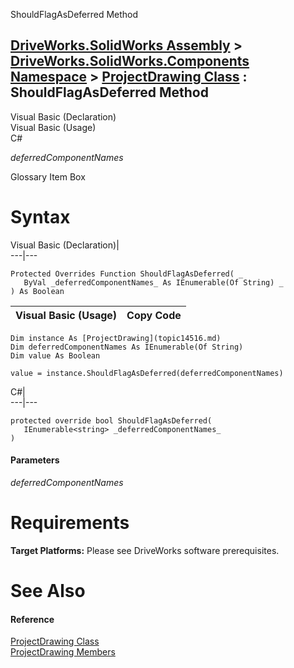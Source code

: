 ShouldFlagAsDeferred Method   
  
[DriveWorks.SolidWorks Assembly](topic13342.md) > [DriveWorks.SolidWorks.Components Namespace](topic13925.md) > [ProjectDrawing Class](topic14516.md) : ShouldFlagAsDeferred Method  
---  
  
Visual Basic (Declaration)    
Visual Basic (Usage)    
C# 

_deferredComponentNames_
    

Glossary Item Box

# Syntax

Visual Basic (Declaration)|   
---|---  
      
    
    Protected Overrides Function ShouldFlagAsDeferred( _
       ByVal _deferredComponentNames_ As IEnumerable(Of String) _
    ) As Boolean  
  
Visual Basic (Usage)| Copy Code  
---|---  
      
    
    Dim instance As [ProjectDrawing](topic14516.md)
    Dim deferredComponentNames As IEnumerable(Of String)
    Dim value As Boolean
     
    value = instance.ShouldFlagAsDeferred(deferredComponentNames)  
  
C#|   
---|---  
      
    
    protected override bool ShouldFlagAsDeferred( 
       IEnumerable<string> _deferredComponentNames_
    )  
  
#### Parameters

 _deferredComponentNames_
    

# Requirements

**Target Platforms:** Please see DriveWorks software prerequisites.

# See Also

#### Reference

[ProjectDrawing Class](topic14516.md)   
[ProjectDrawing Members](topic14517.md)


